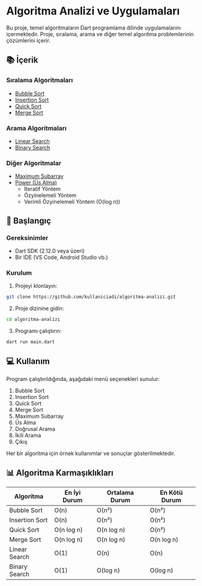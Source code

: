 # Algoritma Analizi ve Uygulamaları

Bu proje, temel algoritmaların Dart programlama dilinde uygulamalarını içermektedir. Proje, sıralama, arama ve diğer temel algoritma problemlerinin çözümlerini içerir.

## 📚 İçerik

### Sıralama Algoritmaları
- [Bubble Sort](algorithms/bubble_sort.dart)
- [Insertion Sort](algorithms/insertion_sort.dart)
- [Quick Sort](algorithms/quick_sort.dart)
- [Merge Sort](algorithms/merge_sort.dart)

### Arama Algoritmaları
- [Linear Search](algorithms/search.dart)
- [Binary Search](algorithms/search.dart)

### Diğer Algoritmalar
- [Maximum Subarray](algorithms/max_sub_array.dart)
- [Power (Üs Alma)](algorithms/power.dart)
  - İteratif Yöntem
  - Özyinelemeli Yöntem
  - Verimli Özyinelemeli Yöntem (O(log n))

## 🚀 Başlangıç

### Gereksinimler
- Dart SDK (2.12.0 veya üzeri)
- Bir IDE (VS Code, Android Studio vb.)

### Kurulum
1. Projeyi klonlayın:
```bash
git clone https://github.com/kullaniciadi/algoritma-analizi.git
```

2. Proje dizinine gidin:
```bash
cd algoritma-analizi
```

3. Programı çalıştırın:
```bash
dart run main.dart
```

## 💻 Kullanım

Program çalıştırıldığında, aşağıdaki menü seçenekleri sunulur:

1. Bubble Sort
2. Insertion Sort
3. Quick Sort
4. Merge Sort
5. Maximum Subarray
6. Üs Alma
7. Doğrusal Arama
8. İkili Arama
9. Çıkış

Her bir algoritma için örnek kullanımlar ve sonuçlar gösterilmektedir.

## 📊 Algoritma Karmaşıklıkları

| Algoritma | En İyi Durum | Ortalama Durum | En Kötü Durum |
|-----------|--------------|----------------|---------------|
| Bubble Sort | O(n) | O(n²) | O(n²) |
| Insertion Sort | O(n) | O(n²) | O(n²) |
| Quick Sort | O(n log n) | O(n log n) | O(n²) |
| Merge Sort | O(n log n) | O(n log n) | O(n log n) |
| Linear Search | O(1) | O(n) | O(n) |
| Binary Search | O(1) | O(log n) | O(log n) |



